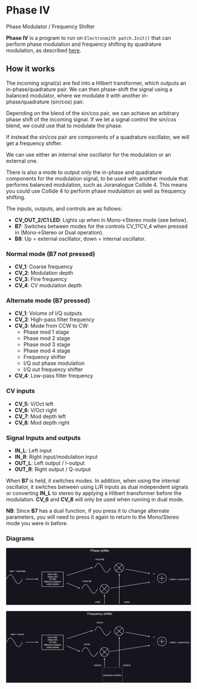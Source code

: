 # Phase IV
Phase Modulator / Frequency Shifter

**Phase IV** is a program to run on `Electrosmith patch.Init()` that can perform phase modulation 
and frequency shifting by quadrature modulation, as described [here](https://en.wikipedia.org/wiki/In-phase_and_quadrature_components).

## How it works
The incoming signal(s) are fed into a Hilbert transformer, which outputs an in-phase/quadrature pair. We can then phase-shift the signal using a balanced modulator, where we modulate it with another in-phase/quadrature (sin/cos) pair. 

Depending on the blend of the sin/cos pair, we can achieve an arbitrary phase shift of the incoming signal. If we let a signal control the sin/cos blend, we could use that to modulate the phase.

If instead the sin/cos pair are components of a quadrature oscillator, we will get a frequency shifter.

We can use either an internal sine oscillator for the modulation or an external one.

There is also a mode to output only the in-phase and quadrature components for the modulation signal, to be used with another module that performs balanced modulation, such as Joranalogue Collide 4. This means you could use Collide 4 to perform phase modulation as well as frequency shifting.

The inputs, outputs, and controls are as follows:

- **CV_OUT_2/C1 LED**: Lights up when in Mono->Stereo mode (see below).
- **B7**: Switches between modes for the controls CV_1?CV_4 when pressed in (Mono->Stereo or Dual operation).
- **B8**: Up = external oscillator, down = internal oscillator.

### Normal mode (B7 not pressed)
- **CV_1**: Coarse frequency
- **CV_2**: Modulation depth
- **CV_3**: Fine frequency
- **CV_4**: CV modulation depth

### Alternate mode (B7 pressed)
- **CV_1**: Volume of I/Q outputs
- **CV_2**: High-pass filter frequency
- **CV_3**: Mode from CCW to CW:
  - Phase mod 1 stage
  - Phase mod 2 stage
  - Phase mod 3 stage
  - Phase mod 4 stage
  - Frequency shifter
  - I/Q out phase modulation
  - I/Q out frequency shifter
- **CV_4**: Low-pass filter frequency

### CV inputs
- **CV_5**: V/Oct left
- **CV_6**: V/Oct right
- **CV_7**: Mod depth left
- **CV_8**: Mod depth right

### Signal Inputs and outputs
- **IN_L**: Left input
- **IN_R**: Right input/modulation input
- **OUT_L**: Left output / I-output
- **OUT_R**: Right output / Q-output

When **B7** is held, it switches modes. In addition, when using the internal oscillator, it switches between using L/R inputs as dual independent signals or converting **IN_L** to stereo by applying a Hilbert transformer before the modulation. **CV_6** and **CV_8** will only be used when running in dual mode.

**NB**: Since **B7** has a dual function, if you press it to change alternate parameters, you will need to press it again to return to the Mono/Stereo mode you were in before.

### Diagrams

![phase shifter](PhaseShifter.drawio.png)

![frequency shifter](FrequencyShifter.drawio.png)
